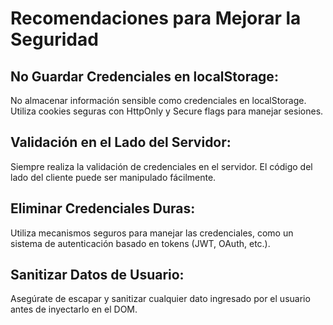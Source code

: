 # Recomendaciones para Mejorar la Seguridad
## No Guardar Credenciales en localStorage:
No almacenar información sensible como credenciales en localStorage. Utiliza cookies seguras con HttpOnly y Secure flags para manejar sesiones.

## Validación en el Lado del Servidor:
Siempre realiza la validación de credenciales en el servidor. El código del lado del cliente puede ser manipulado fácilmente.

## Eliminar Credenciales Duras:
Utiliza mecanismos seguros para manejar las credenciales, como un sistema de autenticación basado en tokens (JWT, OAuth, etc.).

## Sanitizar  Datos de Usuario:
Asegúrate de escapar y sanitizar cualquier dato ingresado por el usuario antes de inyectarlo en el DOM.
